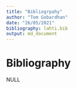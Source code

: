 ```yaml
---
title: "Bibliogrpahy"
author: "Tom Gobardhan"
date: "26/05/2021"
bibliography: lahti.bib
output: md_document
---
```


# Bibliography

NULL

